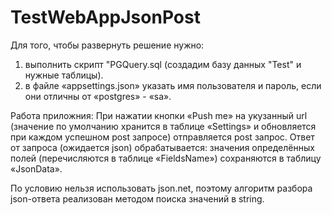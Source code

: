 # TestWebAppJsonPost
Для того, чтобы развернуть решение нужно:

1) выполнить скрипт "PGQuery.sql (создадим базу данных "Test" и нужные таблицы).
2) в файле «appsettings.json» указать имя пользователя и пароль, если они отличны от «postgres» - «sa».

Работа приложния:
При нажатии кнопки «Push me» на укузанный url (значение по умолчанию хранится в таблице «Settings» и обновляется при каждом успешном post запросе) отправляется post запрос.
Ответ от запроса (ожидается json) обрабатывается:
значения определённых полей (перечисляются в таблице «FieldsName») сохраняются в таблицу «JsonData».

По условию нельзя использовать json.net, поэтому алгоритм разбора json-ответа реализован методом поиска значений в string.
